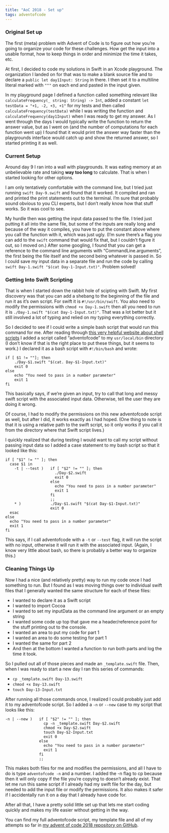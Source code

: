 ```yaml
---
title: "AoC 2018 - Set up"
tags: adventofcode
---
```

### Original Set up
The first (meta) problem with Advent of Code is to figure out how you’re going to organize your code for these challenges. How get the input into a usable format, how to keep things in order and minimize the time it takes, etc.

At first, I decided to code my solutions in Swift in an Xcode playground. The organization I landed on for that was to make a blank source file and to declare a `public let day1Input: String` in there. I then set it to a multiline literal marked with `"""` on each end and pasted in the input given.

In my playground page I defined a function called something relevant like `calculateFrequency(_ string: String) -> Int`, added a constant `let testData = "+1, -2, +3, +1"` for my tests and then called `calculateFrequency(testData)` while I was writing the function and `calculateFrequency(day1Input)` when I was ready to get my answer. As I went through the days I would typically write the function to return the answer value, but as I went on (and the  number of computations for each function went up) I found that it would print the answer way faster than the playgrounds interface would catch up and show the returned answer, so I started printing it as well.

### Current Setup
Around day 9 I ran into a wall with playgrounds. It was eating memory at an unbelievable rate and taking **way too long** to calculate. That is when I started looking for other options.

I am only tentatively comfortable with the command line, but I tried just running `swift Day-9.swift` and found that it worked. It compiled and ran and printed the print statements out to the terminal. I’m sure that probably sound obvious to you CLI experts, but I don’t really know how that stuff works. So it was cool to see.

My hurdle then was getting the input data passed to the file. I tried just putting it all into the same file, but some of the inputs are really long and because of the way it compiles, you have to put the constant above where you call the function with it, which was just ugly. (I’m sure there’s a flag you can add to the `swift` command that would fix that, but I couldn’t figure it out, so I moved on.) After some googling, I found that you can get a reference to the command line arguments with “CommandLine.arguments”, the first being the file itself and the second being whatever is passed in. So I could save my input data in a separate file and run the code by calling `swift Day-1.swift "$(cat Day-1-Input.txt)"`. Problem solved!

### Getting Into Swift Scripting
That is when I started down the rabbit hole of scipting with Swift. My first discovery was that you can add a shebang to the beginning of the file and run it as it’s own script. For swift it is `#!/usr/bin/swift`. You also need to modify the permissions with `chmod +x Day-1.swift` then all you need to run it is  `./Day-1.swift "$(cat Day-1-Input.txt)"`. That was a lot better but it still involved a lot of typing and relied on my typing everything correctly.

So I decided to see if I could write a simple bash script that would run this command for me. After reading through [this very helpful website about shell scripts](http://linuxcommand.org/lc3_writing_shell_scripts.php)  I added a script called “adventofcode” to my `usr/local/bin` directory (I don’t know if that is the right place to put these things, but it seems to work.) I declared it as a bash script with `#!/bin/bash` and wrote:

```
if [ $1 != ""]; then
	./Day-$1.swift "$(cat. Day-$1-Input.txt)"
	exit 0
else
	echo "You need to pass in a number parameter"
	exit 1
fi
```

This basically says, if we’re given an input, try to call that long and messy swift script with the associated input data. Otherwise, tell the user they are doing it wrong.

Of course, I had to modify the permissions on this new adventofcode script as well, but after I did, it works exactly as I had hoped. (One thing to note is that it is using a relative path to the swift script, so it only works if you call it from the directory where that Swift script lives.)

I quickly realized that during testing I would want to call my script without passing input data so I added a case statement to my bash script so that it looked  like this:
```
if [ "$1" != "" ]; then
  case $1 in
    -t | --test )   if [ "$2" != "" ]; then
                      ./Day-$2.swift
                      exit 0
                    else
                      echo "You need to pass in a number parameter"
                      exit 1
                    fi
                    ;;
    * )             ./Day-$1.swift "$(cat Day-$1-Input.txt)"
                    exit 0
  esac
else
  echo "You need to pass in a number parameter"
  exit 1
fi
```
This says, if I call adventofcode with a `-t` or `--test` flag, it will run the script with no input, otherwise it will run it with the associated input. (Again, I know very little about bash, so there is probably a better way to organize this.)

### Cleaning Things Up
Now I had a nice (and relatively pretty) way to run my code once I had something to run. But I found as I was moving things over to individual swift files that I generally wanted the same structure for each of these files:
- I wanted to declare it as a Swift script
- I wanted to import Cocoa
- I wanted to set my inputData as the command line argument or an empty string
- I wanted some code up top that gave me a header/reference point for the stuff printing out to the console.
- I wanted an area to put my code for part 1
- I wanted an area to do some testing for part 1
- I wanted the same for part 2
- And then at the bottom I wanted a function to run both parts and log the time it took.

So I pulled out all of those pieces and made an `_template.swift` file. Then, when I was ready to start a new day I ran this series of commands:
- `cp _template.swift Day-13.swift`
- `chmod +x Day-13.swift`
- `touch Day-13-Input.txt`

After running all those commands once, I realized I could probably just add it to my adventofcode script.  So I added a `-n` or `--new` case to my script that looks like this:
```
-n | --new )   if [ "$2" != "" ]; then
                 cp -n _template.swift Day-$2.swift
                 chmod +x Day-$2.swift
                 touch Day-$2-Input.txt
                 exit 0
               else
                 echo "You need to pass in a number parameter"
                 exit 1
               fi
               ;;
```
This makes both files for me and modifies the permissions, and all I have to do is type `adventofcode -n` and a number. I added the -n flag to cp because then it will only copy if the file you’re copying to doesn’t already exist. That let me run this same script if I already had my swift file for the day, but needed to add the input file or modify the permissions. It also makes it safer if I accidentally run it on a day that I already have code for.

After all that, I have a pretty solid little set up that lets me start coding quickly and makes my life easier without getting in the way.

You can find my full adventofcode script, my template file and all of my attempts so far in [my advent of code 2018 repository on GitHub](https://github.com/dillon-mce/advent-of-code-2018).
